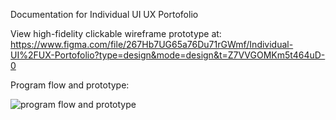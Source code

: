 Documentation for Individual UI UX Portofolio

View high-fidelity clickable wireframe prototype at: https://www.figma.com/file/267Hb7UG65a76Du71rGWmf/Individual-UI%2FUX-Portofolio?type=design&mode=design&t=Z7VVGOMKm5t464uD-0

Program flow and prototype:

![program flow and prototype](https://github.com/marianandrei25/Individual-UI-UX-Portfolio/assets/114992071/1f1e2da4-35f0-488e-833e-26eb36366550)

